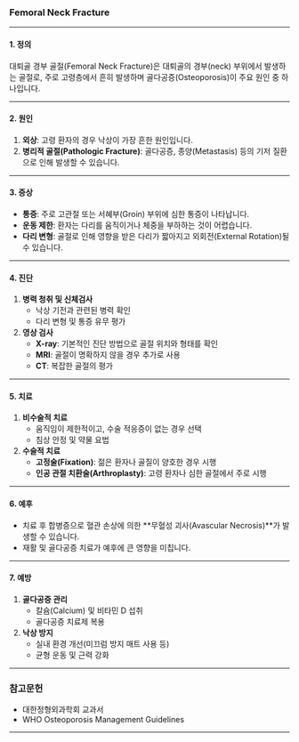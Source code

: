### Femoral Neck Fracture

---

#### 1. 정의

대퇴골 경부 골절(Femoral Neck Fracture)은 대퇴골의 경부(neck) 부위에서 발생하는 골절로, 주로 고령층에서 흔히 발생하며 골다공증(Osteoporosis)이 주요 원인 중 하나입니다.

---

#### 2. 원인

1. **외상**: 고령 환자의 경우 낙상이 가장 흔한 원인입니다.
2. **병리적 골절(Pathologic Fracture)**: 골다공증, 종양(Metastasis) 등의 기저 질환으로 인해 발생할 수 있습니다.

---

#### 3. 증상

- **통증**: 주로 고관절 또는 서혜부(Groin) 부위에 심한 통증이 나타납니다.
- **운동 제한**: 환자는 다리를 움직이거나 체중을 부하하는 것이 어렵습니다.
- **다리 변형**: 골절로 인해 영향을 받은 다리가 짧아지고 외회전(External Rotation)될 수 있습니다.

---

#### 4. 진단

1. **병력 청취 및 신체검사**
    - 낙상 기전과 관련된 병력 확인
    - 다리 변형 및 통증 유무 평가
2. **영상 검사**
    - **X-ray**: 기본적인 진단 방법으로 골절 위치와 형태를 확인
    - **MRI**: 골절이 명확하지 않을 경우 추가로 사용
    - **CT**: 복잡한 골절의 평가

---

#### 5. 치료

1. **비수술적 치료**
    - 움직임이 제한적이고, 수술 적응증이 없는 경우 선택
    - 침상 안정 및 약물 요법
2. **수술적 치료**
    - **고정술(Fixation)**: 젊은 환자나 골질이 양호한 경우 시행
    - **인공 관절 치환술(Arthroplasty)**: 고령 환자나 심한 골절에서 주로 시행

---

#### 6. 예후

- 치료 후 합병증으로 혈관 손상에 의한 **무혈성 괴사(Avascular Necrosis)**가 발생할 수 있습니다.
- 재활 및 골다공증 치료가 예후에 큰 영향을 미칩니다.

---

#### 7. 예방

1. **골다공증 관리**
    - 칼슘(Calcium) 및 비타민 D 섭취
    - 골다공증 치료제 복용
2. **낙상 방지**
    - 실내 환경 개선(미끄럼 방지 매트 사용 등)
    - 균형 운동 및 근력 강화

---

### 참고문헌

- 대한정형외과학회 교과서
- WHO Osteoporosis Management Guidelines

---